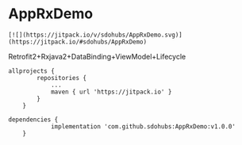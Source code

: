 # AppRxDemo
```
[![](https://jitpack.io/v/sdohubs/AppRxDemo.svg)](https://jitpack.io/#sdohubs/AppRxDemo)
```

Retrofit2+Rxjava2+DataBinding+ViewModel+Lifecycle

```
allprojects {
		repositories {
			...
			maven { url 'https://jitpack.io' }
		}
	}
```

```
dependencies {
	        implementation 'com.github.sdohubs:AppRxDemo:v1.0.0'
	}
```

